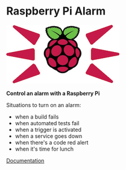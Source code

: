 # Raspberry Pi Alarm

![Pi Alarm](docs/images/pi-alarm-medium.jpg)

**Control an alarm with a Raspberry Pi**

Situations to turn on an alarm:
* when a build fails
* when automated tests fail
* when a trigger is activated
* when a service goes down
* when there's a code red alert
* when it's time for lunch

[Documentation](docs/README.md)
